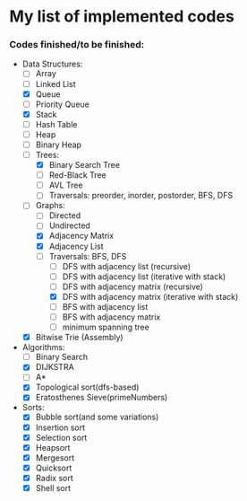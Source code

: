 # My list of implemented codes 

### Codes finished/to be finished:
- Data Structures:
    - [ ] Array
    - [ ] Linked List
    - [x] Queue
    - [ ] Priority Queue    
    - [x] Stack
    - [ ] Hash Table
    - [ ] Heap
    - [ ] Binary Heap
    - [ ] Trees:
        - [x] Binary Search Tree
        - [ ] Red-Black Tree
        - [ ] AVL Tree
        - [ ] Traversals: preorder, inorder, postorder, BFS, DFS
    
    - [ ] Graphs:
        - [ ] Directed
        - [ ] Undirected
        - [x] Adjacency Matrix
        - [x] Adjacency List
        - [ ] Traversals: BFS, DFS
            - [ ] DFS with adjacency list (recursive)
            - [ ] DFS with adjacency list (iterative with stack)
            - [ ] DFS with adjacency matrix (recursive)
            - [x] DFS with adjacency matrix (iterative with stack)
            - [ ] BFS with adjacency list
            - [ ] BFS with adjacency matrix
            - [ ] minimum spanning tree
        
    - [x] Bitwise Trie (Assembly)
 
- Algorithms:
    - [ ] Binary Search
    - [x] DIJKSTRA
    - [ ] A*
    - [x] Topological sort(dfs-based)
    - [x] Eratosthenes Sieve(primeNumbers)
    
- Sorts:
    - [x] Bubble sort(and some variations)
    - [x] Insertion sort
    - [x] Selection sort
    - [x] Heapsort
    - [x] Mergesort
    - [x] Quicksort
    - [x] Radix sort
    - [x] Shell sort